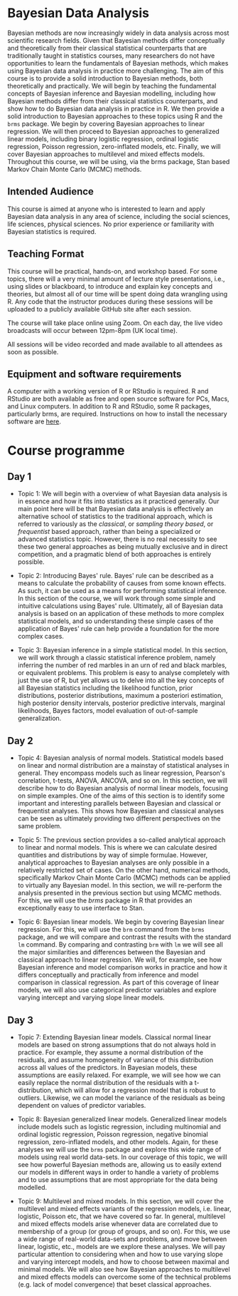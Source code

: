 # Bayesian Data Analysis

Bayesian methods are now increasingly widely in data analysis across most
scientific research fields.  Given that Bayesian methods differ conceptually
and theoretically from their classical statistical counterparts that are
traditionally taught in statistics courses, many researchers do not have
opportunities to learn the fundamentals of Bayesian methods, which makes using
Bayesian data analysis in practice more challenging.  The aim of this course is
to provide a solid introduction to Bayesian methods, both theoretically and
practically.  We will begin by teaching the fundamental concepts of Bayesian
inference and Bayesian modelling, including how Bayesian methods differ from
their classical statistics counterparts, and show how to do Bayesian data
analysis in practice in R.  We then provide a solid introduction to Bayesian
approaches to these topics using R and the `brms` package.  We begin by
covering Bayesian approaches to linear regression.  We will then proceed to
Bayesian approaches to generalized linear models, including binary logistic
regression, ordinal logistic regression, Poisson regression, zero-inflated
models, etc.  Finally, we will cover Bayesian approaches to multilevel and
mixed effects models.  Throughout this course, we will be using, via the brms
package, Stan based Markov Chain Monte Carlo (MCMC) methods.

## Intended Audience

This course is aimed at anyone who is interested to learn and apply Bayesian
data analysis in any area of science, including the social sciences, life
sciences, physical sciences. No prior experience or familiarity with Bayesian
statistics is required.

## Teaching Format

This course will be practical, hands-on, and workshop based. For some topics, there will a very minimal amount of lecture style presentations, i.e., using slides or blackboard, to introduce and explain key concepts and theories, but almost all of our time will be spent doing data wrangling using R. Any code that the instructor produces during these sessions will be uploaded to a publicly available GitHub site after each session.

The course will take place online using Zoom. On each day, the live video broadcasts will occur between 12pm-8pm (UK local time).

All sessions will be video recorded and made available to all attendees as soon as possible.
  


## Equipment and software requirements

A computer with a working version of R or RStudio is required. R and RStudio are both available as free and open source software for PCs, Macs, and Linux computers. In addition to R and RStudio, some R packages, particularly brms, are required. Instructions on how to install the necessary software are [here](software.md).


# Course programme

## Day 1

* Topic 1: We will begin with a overview of what Bayesian data analysis is in essence and how it fits into statistics as it practiced generally. Our main point here will be that Bayesian data analysis is effectively an alternative school of statistics to the traditional approach, which is referred to variously as the *classical*, or *sampling theory based*, or *frequentist* based approach, rather than being a specialized or advanced statistics topic. However, there is no real necessity to see these two general approaches as being mutually exclusive and in direct competition, and a pragmatic blend of both approaches is entirely possible.

* Topic 2: Introducing Bayes' rule. Bayes' rule can be described as a means to calculate the probability of causes from some known effects. As such, it can be used as a means for performing statistical inference. In this section of the course, we will work through some simple and intuitive calculations using Bayes' rule. Ultimately, all of Bayesian data analysis is based on an application of these methods to more complex statistical models, and so understanding these simple cases of the application of Bayes' rule can help provide a foundation for the more complex cases.

* Topic 3: Bayesian inference in a simple statistical model. In this section, we will work through a classic statistical inference problem, namely inferring the number of red marbles in an urn of red and black marbles, or equivalent problems. This problem is easy to analyse completely with just the use of R, but yet allows us to delve into all the key concepts of all Bayesian statistics including the likelihood function, prior distributions, posterior distributions, maximum a posteriori estimation, high posterior density intervals, posterior predictive intervals, marginal likelihoods, Bayes factors, model evaluation of out-of-sample generalization.


## Day 2

* Topic 4: Bayesian analysis of normal models. Statistical models based on linear and normal distribution are a mainstay of statistical analyses in general. They encompass models such as linear regression, Pearson's correlation, t-tests, ANOVA, ANCOVA, and so on. In this section, we will describe how to do Bayesian analysis of normal linear models, focusing on simple examples. One of the aims of this section is to identify some important and interesting parallels between Bayesian and classical or frequentist analyses. This shows how Bayesian and classical analyses can be seen as ultimately providing two different perspectives on the same problem.

* Topic 5: The previous section provides a so-called analytical approach to linear and normal models. This is where we can calculate desired quantities and distributions by way of simple formulae. However, analytical approaches to Bayesian analyses are only possible in a relatively restricted set of cases. On the other hand, numerical methods, specifically Markov Chain Monte Carlo (MCMC) methods can be applied to virtually any Bayesian model. In this section, we will re-perform the analysis presented in the previous section but using MCMC methods. For this, we will use the *brms* package in R that provides an exceptionally easy to use interface to Stan.

* Topic 6: Bayesian linear models. We begin by covering Bayesian linear regression. For this, we will use the `brm` command from the `brms` package, and we will compare and contrast the results with the standard `lm` command.
By comparing and contrasting `brm` with `lm` we will see all the major similarities and differences between the Bayesian and classical approach to linear regression.
We will, for example, see how Bayesian inference and model comparison works in practice and how it differs conceptually and practically from inference and model comparison in classical regression.
As part of this coverage of linear models, we will also use categorical predictor variables and explore varying intercept and varying slope linear models.

## Day 3

* Topic 7: Extending Bayesian linear models. Classical normal linear models are based on strong assumptions that do not always hold in practice.
For example, they assume a normal distribution of the residuals, and assume homogeneity of variance of this distribution across all values of the predictors.
In Bayesian models, these assumptions are easily relaxed.
For example, we will see how we can easily replace the normal distribution of the residuals with a t-distribution, which will allow for a regression model that is robust to outliers.
Likewise, we can model the variance of the residuals as being dependent on values of predictor variables.


* Topic 8: Bayesian generalized linear models. Generalized linear models include models such as logistic regression, including multinomial and ordinal logistic regression, Poisson regression, negative binomial regression, zero-inflated models, and other models. Again, for these analyses we will use the `brms` package and explore this wide range of models using real world data-sets. In our coverage of this topic, we will see how powerful Bayesian methods are, allowing us to easily extend our models in different ways in order to handle a variety of problems and to use assumptions that are most appropriate for the data being modelled.


* Topic 9: Multilevel and mixed models. In this section, we will cover the multilevel and mixed effects variants of the regression models, i.e. linear, logistic, Poisson etc, that we have covered so far. In general, multilevel and mixed effects models arise whenever data are correlated due to membership of a group (or group of groups, and so on).
For this, we use a wide range of real-world data-sets and problems, and move between linear, logistic, etc., models are we explore these analyses. We will pay particular attention to considering when and how to use varying slope and varying intercept models, and how to choose between maximal and minimal models. We will also see how Bayesian approaches to multilevel and mixed effects models can overcome some of the technical problems (e.g. lack of model convergence) that beset classical approaches.
